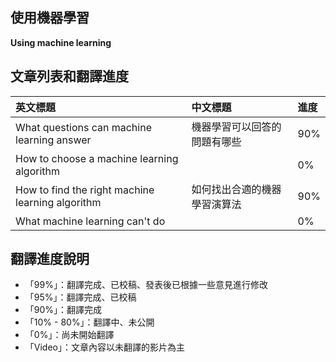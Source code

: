 ## 使用機器學習

**Using machine learning**

## 文章列表和翻譯進度

| 英文標題 | 中文標題 | 進度 |
| :--- | :--- | :--- |
| What questions can machine learning answer | 機器學習可以回答的問題有哪些 | 90% |
| How to choose a machine learning algorithm |  | 0% |
| How to find the right machine learning algorithm | 如何找出合適的機器學習演算法 | 90% |
| What machine learning can't do |  | 0% |

## 翻譯進度說明

* 「99%」：翻譯完成、已校稿、發表後已根據一些意見進行修改
* 「95%」：翻譯完成、已校稿
* 「90%」：翻譯完成
* 「10% - 80%」：翻譯中、未公開
* 「0%」：尚未開始翻譯
* 「Video」：文章內容以未翻譯的影片為主



